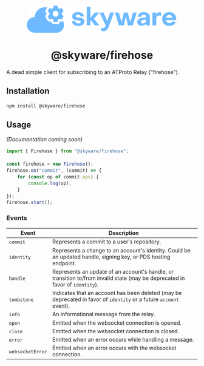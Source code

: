 <p align="center">
	<img src="https://github.com/skyware-js/.github/blob/main/assets/logo-dark.png?raw=true" height="72">
</p>
<h1 align="center">@skyware/firehose</h1>

A dead simple client for subscribing to an ATProto Relay ("firehose").

## Installation

```sh
npm install @skyware/firehose
```

## Usage
*(Documentation coming soon)*

```js
import { Firehose } from "@skyware/firehose";

const firehose = new Firehose();
firehose.on("commit", (commit) => {
	for (const op of commit.ops) {
		console.log(op);
	}
});
firehose.start();
```

### Events
| Event            | Description                                                                                                                  |
|------------------|------------------------------------------------------------------------------------------------------------------------------|
| `commit`         | Represents a commit to a user's repository.                                                                                  |
| `identity`       | Represents a change to an account's identity. Could be an updated handle, signing key, or PDS hosting endpoint.              |
| `handle`         | Represents an update of an account's handle, or transition to/from invalid state (may be deprecated in favor of `identity`). |
| `tombstone`      | Indicates that an account has been deleted (may be deprecated in favor of `identity` or a future `account` event).           |
| `info`           | An informational message from the relay.                                                                                     |
| `open`           | Emitted when the websocket connection is opened.                                                                             |
| `close`          | Emitted when the websocket connection is closed.                                                                             |
| `error`          | Emitted when an error occurs while handling a message.                                                                       |
| `websocketError` | Emitted when an error occurs with the websocket connection.                                                                  |

